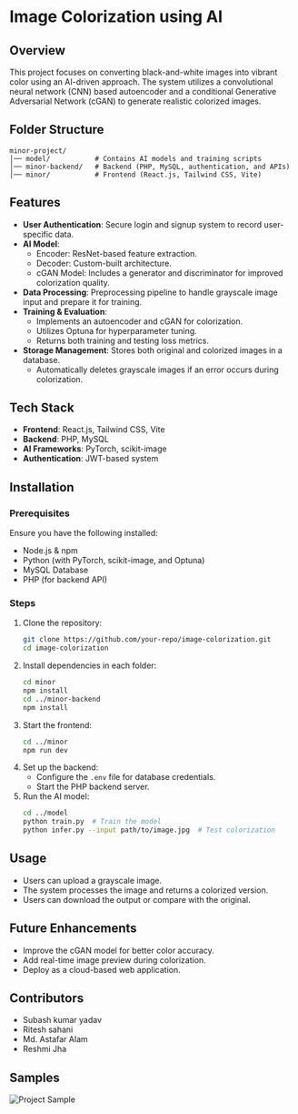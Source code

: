 # Image Colorization using AI

## Overview
This project focuses on converting black-and-white images into vibrant color using an AI-driven approach. The system utilizes a convolutional neural network (CNN) based autoencoder and a conditional Generative Adversarial Network (cGAN) to generate realistic colorized images.

## Folder Structure
```
minor-project/
│── model/           # Contains AI models and training scripts
│── minor-backend/   # Backend (PHP, MySQL, authentication, and APIs)
│── minor/           # Frontend (React.js, Tailwind CSS, Vite)
```

## Features
- **User Authentication**: Secure login and signup system to record user-specific data.
- **AI Model**: 
  - Encoder: ResNet-based feature extraction.
  - Decoder: Custom-built architecture.
  - cGAN Model: Includes a generator and discriminator for improved colorization quality.
- **Data Processing**: Preprocessing pipeline to handle grayscale image input and prepare it for training.
- **Training & Evaluation**: 
  - Implements an autoencoder and cGAN for colorization.
  - Utilizes Optuna for hyperparameter tuning.
  - Returns both training and testing loss metrics.
- **Storage Management**: Stores both original and colorized images in a database.
  - Automatically deletes grayscale images if an error occurs during colorization.

## Tech Stack
- **Frontend**: React.js, Tailwind CSS, Vite
- **Backend**: PHP, MySQL
- **AI Frameworks**: PyTorch, scikit-image
- **Authentication**: JWT-based system

## Installation
### Prerequisites
Ensure you have the following installed:
- Node.js & npm
- Python (with PyTorch, scikit-image, and Optuna)
- MySQL Database
- PHP (for backend API)

### Steps
1. Clone the repository:
   ```sh
   git clone https://github.com/your-repo/image-colorization.git
   cd image-colorization
   ```
2. Install dependencies in each folder:
   ```sh
   cd minor
   npm install
   cd ../minor-backend
   npm install
   ```
3. Start the frontend:
   ```sh
   cd ../minor
   npm run dev
   ```
4. Set up the backend:
   - Configure the `.env` file for database credentials.
   - Start the PHP backend server.
5. Run the AI model:
   ```sh
   cd ../model
   python train.py  # Train the model
   python infer.py --input path/to/image.jpg  # Test colorization
   ```

## Usage
- Users can upload a grayscale image.
- The system processes the image and returns a colorized version.
- Users can download the output or compare with the original.

## Future Enhancements
- Improve the cGAN model for better color accuracy.
- Add real-time image preview during colorization.
- Deploy as a cloud-based web application.

## Contributors
- Subash kumar yadav
- Ritesh sahani
- Md. Astafar Alam
- Reshmi Jha

## Samples
![Project Sample](https://shorturl.at/RApdi)